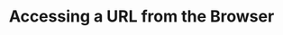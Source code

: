 ---
layout: accessing-url
uid: aurl
permalink: /en/tutorials/:name
title: Accessing a URL from the Browser
description: This is what happens when you type a URL into your browser's address bar and hit 'Enter'.

p-1: You enter a URL into the browser's address bar and hit ‘Enter'. The first thing the browser does is following a certain procedure to find the actual Internet Protocol address of the server having access to the content of the website you are trying to visit.

p-2: I'm sure you have already heard of the Internet Protocol address as the <b>IP address</b>. The IP address is just a number uniquely identifying a server connected to the internet, which is just a network of computers using this Internet Protocol to communicate with each other. Don't worry about the Internet Protocol, the details of IP addresses or the procedure of getting these. Getting IP addresses involves your browser communicating with different servers of the Domain Name System a.k.a. <b>DNS</b>. However, this is one of the rabbit holes you don't need to go down for now.

image-1: accessing-url-1_en.png

image-2: accessing-url-2_en.png

image-3: accessing-url-3_en.png

p-3: Once your browser knows the IP address of the server it needs to communicate with, it goes along and sends a so-called <b>request</b> to this server. The browser basically asks for an initial <b>response</b> from the server which tells the browser what to display and whether to request additional <b>resources</b> or not.

p-4: The server on the other hand will check what actions have to be taken to answer the browser’s request. Maybe the resource the browser is asking for is already prepared and ready to be served so the server can respond right away. Or the request is handed over to the so-called <b>backend</b> of the website you are trying to visit. No need to go into the details of the backend. Just note that in the backend an endless variety of different processes could take place to create the response to the browser’s request. This might involve checking whether you are authorized to request the resource at all. It might also involve querying one or several databases, making additional requests to other servers, performing some calculations, etc.

p-5: Assuming you are authorized to make the request and you are visiting a regular website with content for humans (as opposed to content for other computer programs), the server will probably answer the request with an <b>HTML</b> (Hypertext Markup Language) response. For now, don't worry about the details of HTML. It's just one way of formatting website content so your browser can easily read it.

p-6: You should know, however, that this initial HTML response usually lists additional URLs with resources your browser will need to request as well in order to correctly display the website you are trying to visit. This includes <b>images</b>, <b>CSS</b> (cascading style sheets) with information about how to style the content of the website (e.g. colors, font sizes, spacings between paragraphs, etc.), and <b>JavaScript</b> code with instructions on how to interact with the website (what should happen when clicking a button, etc.). So, your browser goes through this HTML response, checks for URLs of additional resources listed, and requests all the listed resources in the same manner as it did before. By the way, these additional resources might or might not be located at the same IP address the initial request was made to. As before, for now, don't worry about how CSS and JavaScript works.

image-4: accessing-url-4_en.png

image-5: accessing-url-5_en.png

image-6: accessing-url-6_en.png

p-7: By now, your browser has made all the needed requests and, hopefully, got back responses with all the needed resources to display the website to you. All these resources now live on your computer, making up the <b>frontend</b> of the website which you interact with.

image-7: accessing-url-7_en.png

h-3: Side Note

p-8: This little tutorial is motivated by a misconception I sometimes encounter regarding websites. When you enter a URL into the browser's address bar and hit ‘Enter’, <b>you don't point your browser to the server of the website and somehow look at the website currently running on that server</b>. Your browser really just grabs the needed information from the server, saves them to your computer, and displays everything to you.

p-9: Now you might say&#58; <i>"Wait a minute, our company uses Google Analytics and there I can exactly see how many people are currently on our website and how they interact with it! What's going on there? They are clearly <b>on</b> our website."</i>

p-10: If your website makes use of Google Analytics, the browsers of your website visitors request some Google-provided Javascript code when accessing your website (as part of the additional resources needed for the website). This code is actually a computer program run by the browsers of your website visitors. It's also telling their browsers what to do when they, for example, click somewhere on the website. Each time they click somewhere, the program instructs their browsers to send some information to the Google Analytics servers. This might include information about what they have clicked on, how far down the page they have scrolled, what kind of browser they are using, etc. Your Google Analytics dashboard on the other hand, constantly requests its own servers in order to show you the newest data received from all your visitors’ browsers. As long as your website visitors are interacting with the website they have requested from your server, their browsers are also sending data to the Google Analytics servers. Therefore, Google Analytics will tell you someone is currently on your website. However, it's programs run by the browsers of your website visitors which capture their actions and send the information to the Google servers.
---